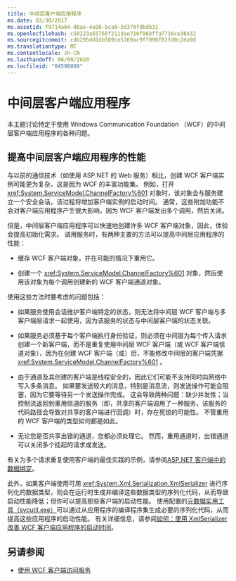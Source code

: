 ```yaml
---
title: 中间层客户端应用程序
ms.date: 03/30/2017
ms.assetid: f9714a64-d0ae-4a98-bca0-5d370fdbd631
ms.openlocfilehash: c50223a55765f211dae710f96bffa7716ce36b32
ms.sourcegitcommit: cdb295dd1db589ce5169ac9ff096f01fd0c2da9d
ms.translationtype: MT
ms.contentlocale: zh-CN
ms.lasthandoff: 06/09/2020
ms.locfileid: "84598809"
---
```

# <a name="middle-tier-client-applications"></a>中间层客户端应用程序
本主题讨论特定于使用 Windows Communication Foundation （WCF）的中间层客户端应用程序的各种问题。  
  
## <a name="increasing-middle-tier-client-performance"></a>提高中间层客户端应用程序的性能  
 与以前的通信技术（如使用 ASP.NET 的 Web 服务）相比，创建 WCF 客户端实例可能更为复杂，这是因为 WCF 的丰富功能集。 例如，打开 <xref:System.ServiceModel.ChannelFactory%601> 对象时，该对象会与服务建立一个安全会话，该过程将增加客户端实例的启动时间。 通常，这些附加功能不会对客户端应用程序产生很大影响，因为 WCF 客户端发出多个调用，然后关闭。  
  
 但是，中间层客户端应用程序可以快速地创建许多 WCF 客户端对象，因此，体验会提高初始化需求。 调用服务时，有两种主要的方法可以提高中间层应用程序的性能：  
  
- 缓存 WCF 客户端对象，并在可能的情况下重用它。  
  
- 创建一个 <xref:System.ServiceModel.ChannelFactory%601> 对象，然后使用该对象为每个调用创建新的 WCF 客户端通道对象。  
  
 使用这些方法时要考虑的问题包括：  
  
- 如果服务使用会话维护客户端特定的状态，则无法将中间层 WCF 客户端与多客户端层请求一起使用，因为该服务的状态与中间层客户端的状态关联。  
  
- 如果服务必须基于每个客户端执行身份验证，则必须在中间层为每个传入请求创建一个新客户端，而不是重复使用中间层 WCF 客户端（或 WCF 客户端信道对象），因为在创建 WCF 客户端（或）后，不能修改中间层的客户端凭据 <xref:System.ServiceModel.ChannelFactory%601> 。  
  
- 由于通道及其创建的客户端是线程安全的，因此它们可能不支持同时向网络中写入多条消息。 如果要发送较大的消息，特别是消息流，则发送操作可能会阻塞，因为它要等待另一个发送操作完成。 这会导致两种问题：缺少并发性；当控制流返回到重用信道的服务（即，共享的客户端调用了一种服务，该服务的代码路径会导致对共享的客户端进行回调）时，存在死锁的可能性。 不管重用的 WCF 客户端的类型如何都是如此。  
  
- 无论您是否共享出错的通道，您都必须处理它。 然而，重用通道时，出错通道可以关闭多个挂起的请求或发送。  
  
 有关为多个请求重复使用客户端的最佳实践的示例，请参阅[ASP.NET 客户端中的数据绑定](../samples/data-binding-in-an-aspnet-client.md)。  
  
 此外，如果客户端使用可用 <xref:System.Xml.Serialization.XmlSerializer> 进行序列化的数据类型，则会在运行时生成并编译这些数据类型的序列化代码，从而导致启动性能降低；但你可以提高那些客户端的启动性能。 使用配置的[元数据实用工具（svcutil.exe）](../servicemodel-metadata-utility-tool-svcutil-exe.md)可以通过从应用程序的编译程序集生成必要的序列化代码，从而提高这些应用程序的启动性能。 有关详细信息，请参阅[如何：使用 XmlSerializer 改善 WCF 客户端应用程序的启动时间](startup-time-of-wcf-client-applications-using-the-xmlserializer.md)。  
  
## <a name="see-also"></a>另请参阅

- [使用 WCF 客户端访问服务](accessing-services-using-a-client.md)
